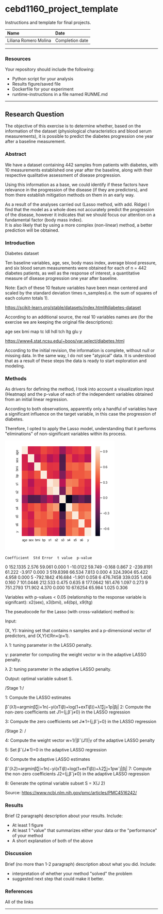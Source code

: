 # cebd1160_project_template
Instructions and template for final projects.

| Name | Date |
|:-------|:---------------|
|Liliana Romero Molina | Completion date|

-----

### Resources
Your repository should include the following:

- Python script for your analysis
- Results figure/saved file
- Dockerfile for your experiment
- runtime-instructions in a file named RUNME.md

-----

## Research Question

The objective of this exercise is to determine whether, based on the information of the dataset (physiological characteristics and blood serum measurements), it is possible to predict the diabetes progression one year after a baseline measurement.

### Abstract

We have a dataset containing 442 samples from patients with diabetes, with 10 measurements established one year after the baseline, along with their respective qualitative assessment of disease progression.

Using this information as a base, we could identify if these factors have relevance in the progression of the disease (if they are predictors), and from there establish mitigation methods on them in an early way.

As a result of the analyses carried out (Lasso method, with add. Ridge) I find that the model as a whole does not accurately predict the progression of the disease, however it indicates that we should focus our attention on a fundamental factor (body mass index).  
It is also likely that by using a more complex (non-linear) method, a better prediction will be obtained. 

### Introduction

Diabetes dataset

Ten baseline variables, age, sex, body mass index, average blood pressure, and six blood serum measurements were obtained for each of n = 442 diabetes patients, as well as the response of interest, a quantitative measure of disease progression one year after baseline. 
 
Note: Each of these 10 feature variables have been mean centered and scaled by the standard deviation times n_samples(i.e. the sum of squares of each column totals 1). 

https://scikit-learn.org/stable/datasets/index.html#diabetes-dataset

According to an additional source, the real 10 variables names are (for the exercise we are keeping the original file descriptions):

age sex bmi map tc ldl hdl tch ltg glu y

https://www4.stat.ncsu.edu/~boos/var.select/diabetes.html

According to the initial revision, the information is complete, without null or missing data.   In the same way, I do not see "atypical" data.  It is understood that as a result of these steps the data is ready to start exploration and modeling.

### Methods

As drivers for defining the method, I took into account a visualization input (Heatmap) and the p-value of each of the independent variables obtained from an initial linear regression.  

According to both observations, apparently only a handful of variables have a significant influence on the target variable, in this case the progression of diabetes.  

Therefore, I opted to apply the Lasso model, understanding that it performs "eliminations" of non-significant variables within its process.

![alt text](https://github.com/LilianaRomeroM/cebd1160_project_template/blob/master/diabetes7plots/heatseaborn.png)


    Coefficient  Std Error  t value  p-value
0      152.1335      2.576   59.061    0.000
1      -10.0122     59.749   -0.168    0.867
2     -239.8191     61.222   -3.917    0.000
3      519.8398     66.534    7.813    0.000
4      324.3904     65.422    4.958    0.000
5     -792.1842    416.684   -1.901    0.058
6      476.7458    339.035    1.406    0.160
7      101.0446    212.533    0.475    0.635
8      177.0642    161.476    1.097    0.273
9      751.2793    171.902    4.370    0.000
10      67.6254     65.984    1.025    0.306

Variables with p-values < 0.05 (relationship to the response variable is signifcant): x2(sex), x3(bmi), x4(bp), x9(ltg)


The pseudocode for the Lasso (with cross-validation) method is:

Input:

(X, Y): training set that contains n samples and a p-dimensional vector of predictors, and (X,Y)∈Rn×(p×1).

λ 1: tuning parameter in the LASSO penalty.

γ: parameter for computing the weight vector w in the adaptive LASSO penalty.

λ 2: tuning parameter in the adaptive LASSO penalty.

Output: optimal variable subset S.

/Stage 1:/

1: Compute the LASSO estimates

βˆ(λ1)=argminβ∑i=1n(−yi(xTiβ)+log(1+exTiβ))+λ1∑j=1p|βj|
2: Compute the non-zero coefficients set J1={j,βˆj≠0} in the LASSO regression

3: Compute the zero coefficients set J∗1={j,βˆj=0} in the LASSO regression

/Stage 2: /

4: Compute the weight vector w=1/|βˆ(J1)|γ of the adaptive LASSO penalty

5: Set βˆ(J∗1)=0 in the adaptive LASSO regression

6: Compute the adaptive LASSO estimates

βˆ(λ2)=argminβ∑i=1n(−yi(xTiβ)+log(1+exTiβ))+λ2∑j=1pwˆj|βj|
7: Compute the non-zero coefficients J2={j,βˆj≠0} in the adaptive LASSO regression

8: Generate the optimal variable subset S = X(J 2)

Source: https://www.ncbi.nlm.nih.gov/pmc/articles/PMC4516242/ 

### Results

Brief (2 paragraph) description about your results. Include:

- At least 1 figure
- At least 1 "value" that summarizes either your data or the "performance" of your method
- A short explanation of both of the above

### Discussion
Brief (no more than 1-2 paragraph) description about what you did. Include:

- interpretation of whether your method "solved" the problem
- suggested next step that could make it better.

### References
All of the links

-------
